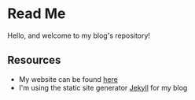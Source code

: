# Read Me

Hello, and welcome to my blog's repository!

## Resources

* My website can be found [here](https://dlotterman)
* I'm using the static site generator [Jekyll](/jekyll/jekyll) for my blog
